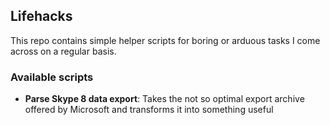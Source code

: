 ## Lifehacks

This repo contains simple helper scripts for boring or arduous tasks I come across on a regular basis.

### Available scripts

- **Parse Skype 8 data export**: Takes the not so optimal export archive offered by Microsoft and transforms it into something useful
